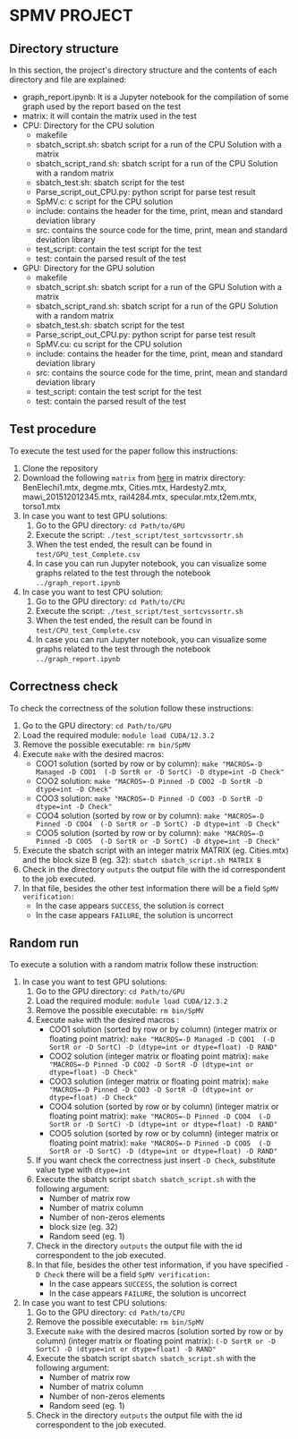# SPMV PROJECT

## Directory structure

In this section, the project's directory structure and the contents of each directory and file are explained:
* graph_report.ipynb: It is a Jupyter notebook for the compilation of some graph used by the report based on the test
* matrix: it will contain the matrix used in the test
* CPU: Directory for the CPU solution
  - makefile
  - sbatch_script.sh: sbatch script for a run of the CPU Solution with a matrix
  - sbatch_script_rand.sh: sbatch script for a run of the CPU Solution with a random matrix
  - sbatch_test.sh: sbatch script for the test
  - Parse_script_out_CPU.py: python script for parse test result
  - SpMV.c: c script for the CPU solution
  - include: contains the header for the time, print, mean and standard deviation library
  - src: contains the source code for the time, print, mean and standard deviation library
  - test_script: contain the test script for the test
  - test: contain the parsed result of the test
* GPU: Directory for the GPU solution
  - makefile
  - sbatch_script.sh: sbatch script for a run of the GPU Solution with a matrix
  - sbatch_script_rand.sh: sbatch script for a run of the GPU Solution with a random matrix
  - sbatch_test.sh: sbatch script for the test
  - Parse_script_out_CPU.py: python script for parse test result
  - SpMV.cu: cu script for the CPU solution
  - include: contains the header for the time, print, mean and standard deviation library
  - src: contains the source code for the time, print, mean and standard deviation library
  - test_script: contain the test script for the test
  - test: contain the parsed result of the test


## Test procedure

To execute the test used for the paper follow this instructions:
1. Clone the repository
2. Download the following `matrix` from [here](https://sparse.tamu.edu) in matrix directory: BenElechi1.mtx, degme.mtx, Cities.mtx, Hardesty2.mtx, mawi_201512012345.mtx, rail4284.mtx, specular.mtx,t2em.mtx, torso1.mtx
3. In case you want to test GPU solutions:
   1. Go to the GPU directory: `cd Path/to/GPU`
   2. Execute the script: `./test_script/test_sortcvssortr.sh`
   3. When the test ended, the result can be found in `test/GPU_test_Complete.csv`
   4. In case you can run Jupyter notebook, you can visualize some graphs related to the test through the notebook `../graph_report.ipynb`
1. In case you want to test CPU solution:
   1. Go to the GPU directory: `cd Path/to/CPU`
   2. Execute the script: `./test_script/test_sortcvssortr.sh`
   3. When the test ended, the result can be found in `test/CPU_test_Complete.csv`
   4. In case you can run Jupyter notebook, you can visualize some graphs related to the test through the notebook `../graph_report.ipynb`

## Correctness check

To check the correctness of the solution follow these instructions:
   1. Go to the GPU directory: `cd Path/to/GPU`
   2. Load the required module: `module load CUDA/12.3.2`
   3. Remove the possible executable: `rm bin/SpMV`
   4. Execute `make` with the desired macros:
      * COO1 solution (sorted by row or by column): `make "MACROS=-D Managed -D COO1  (-D SortR or -D SortC) -D dtype=int -D Check"`
      * COO2 solution: `make "MACROS=-D Pinned -D COO2 -D SortR -D dtype=int -D Check"`
      * COO3 solution: `make "MACROS=-D Pinned -D COO3 -D SortR -D dtype=int -D Check"`
      * COO4 solution (sorted by row or by column): `make "MACROS=-D Pinned -D COO4  (-D SortR or -D SortC) -D dtype=int -D Check"`
      * COO5 solution (sorted by row or by column): `make "MACROS=-D Pinned -D COO5  (-D SortR or -D SortC) -D dtype=int -D Check"`
   5. Execute the sbatch script with an integer matrix MATRIX (eg. Cities.mtx) and the block size B (eg. 32): `sbatch sbatch_script.sh MATRIX B`
   6. Check in the directory `outputs` the output file with the id correspondent to the job executed.
   7. In that file, besides the other test information there will be a field `SpMV verification:`
      * In the case appears `SUCCESS`, the solution is correct
      * In the case appears `FAILURE`, the solution is uncorrect

## Random run

To execute a solution with a random matrix follow these instruction:
1. In case you want to test GPU solutions:
   1. Go to the GPU directory: `cd Path/to/GPU`
   2. Load the required module: `module load CUDA/12.3.2`
   3. Remove the possible executable: `rm bin/SpMV`
   4. Execute `make` with the desired macros :
      * COO1 solution (sorted by row or by column) (integer matrix or floating point matrix): `make "MACROS=-D Managed -D COO1  (-D SortR or -D SortC) -D (dtype=int or dtype=float) -D RAND"`
      * COO2 solution (integer matrix or floating point matrix): `make "MACROS=-D Pinned -D COO2 -D SortR -D (dtype=int or dtype=float) -D Check"`
      * COO3 solution (integer matrix or floating point matrix): `make "MACROS=-D Pinned -D COO3 -D SortR -D (dtype=int or dtype=float) -D Check"`
      * COO4 solution (sorted by row or by column) (integer matrix or floating point matrix): `make "MACROS=-D Pinned -D COO4  (-D SortR or -D SortC) -D (dtype=int or dtype=float) -D RAND"`
      * COO5 solution (sorted by row or by column) (integer matrix or floating point matrix): `make "MACROS=-D Pinned -D COO5  (-D SortR or -D SortC) -D (dtype=int or dtype=float) -D RAND"`
   5. If you want check the correctness just insert `-D Check`, substitute value type with  `dtype=int`
   6. Execute the sbatch script `sbatch sbatch_script.sh` with the following argument:
      * Number of matrix row
      * Number of matrix column
      * Number of non-zeros elements
      * block size (eg. 32)
      * Random seed (eg. 1)
   7. Check in the directory `outputs` the output file with the id correspondent to the job executed.
   8. In that file, besides the other test information, if you have specified `-D Check` there will be a field `SpMV verification:`
      * In the case appears `SUCCESS`, the solution is correct
      * In the case appears `FAILURE`, the solution is uncorrect
2. In case you want to test CPU solutions:
   1. Go to the GPU directory: `cd Path/to/CPU`
   2. Remove the possible executable: `rm bin/SpMV`
   3. Execute `make` with the desired macros (solution sorted by row or by column) (integer matrix or floating point matrix): `(-D SortR or -D SortC) -D (dtype=int or dtype=float) -D RAND"`
   4. Execute the sbatch script `sbatch sbatch_script.sh` with the following argument:
      * Number of matrix row
      * Number of matrix column
      * Number of non-zeros elements
      * Random seed (eg. 1)
   7. Check in the directory `outputs` the output file with the id correspondent to the job executed.
